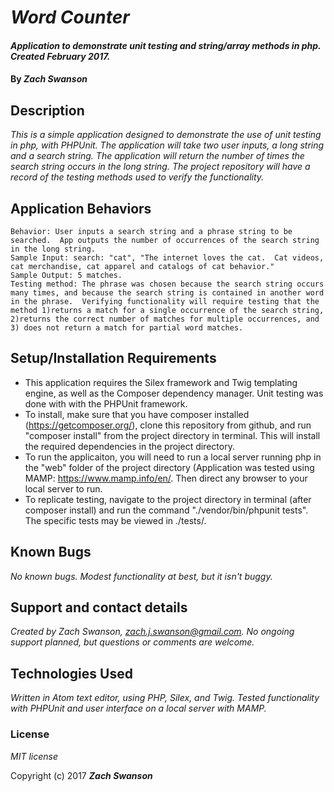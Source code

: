 # _Word Counter_

#### _Application to demonstrate unit testing and string/array methods in php.  Created February 2017._

#### By _**Zach Swanson**_

## Description

_This is a simple application designed to demonstrate the use of unit testing in php, with PHPUnit.  The application will take two user inputs, a long string and a search string.  The application will return the number of times the search string occurs in the long string.  The project repository will have a record of the testing methods used to verify the functionality._

## Application Behaviors
```
Behavior: User inputs a search string and a phrase string to be searched.  App outputs the number of occurrences of the search string in the long string.
Sample Input: search: "cat", "The internet loves the cat.  Cat videos, cat merchandise, cat apparel and catalogs of cat behavior."
Sample Output: 5 matches.
Testing method: The phrase was chosen because the search string occurs many times, and because the search string is contained in another word in the phrase.  Verifying functionality will require testing that the method 1)returns a match for a single occurrence of the search string, 2)returns the correct number of matches for multiple occurrences, and 3) does not return a match for partial word matches.
```



## Setup/Installation Requirements

* This application requires the Silex framework and Twig templating engine, as well as the Composer dependency manager.  Unit testing was done with with the PHPUnit framework.
* To install, make sure that you have composer installed (https://getcomposer.org/), clone this repository from github, and run "composer install" from the project directory in terminal.  This will install the required dependencies in the project directory.
* To run the applicaiton, you will need to run a local server running php in the "web" folder of the project directory (Application was tested using MAMP: https://www.mamp.info/en/.  Then direct any browser to your local server to run.
* To replicate testing, navigate to the project directory in terminal (after composer install) and run the command "./vendor/bin/phpunit tests".  The specific tests may be viewed in ./tests/.


## Known Bugs

 _No known bugs.  Modest functionality at best, but it isn't buggy._

## Support and contact details

_Created by Zach Swanson, zach.j.swanson@gmail.com.  No ongoing support planned, but questions or comments are welcome._

## Technologies Used

_Written in Atom text editor, using PHP, Silex, and Twig.  Tested functionality with PHPUnit and user interface on a local server with MAMP._

### License

*MIT license*

Copyright (c) 2017 **_Zach Swanson_**

